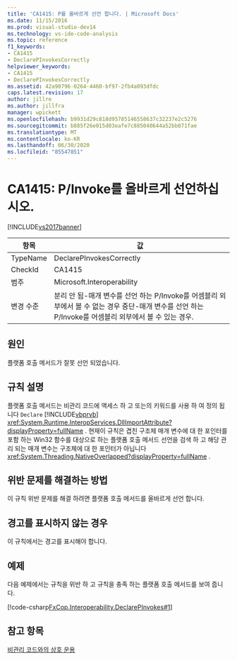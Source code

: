 ```yaml
---
title: 'CA1415: P를 올바르게 선언 합니다. | Microsoft Docs'
ms.date: 11/15/2016
ms.prod: visual-studio-dev14
ms.technology: vs-ide-code-analysis
ms.topic: reference
f1_keywords:
- CA1415
- DeclarePInvokesCorrectly
helpviewer_keywords:
- CA1415
- DeclarePInvokesCorrectly
ms.assetid: 42a90796-0264-4460-bf97-2fb4a093dfdc
caps.latest.revision: 17
author: jillre
ms.author: jillfra
manager: wpickett
ms.openlocfilehash: b9931d29c818d95785146558637c32237e2c5276
ms.sourcegitcommit: b885f26e015d03eafe7c885040644a52bb071fae
ms.translationtype: MT
ms.contentlocale: ko-KR
ms.lasthandoff: 06/30/2020
ms.locfileid: "85547851"
---
```

# <a name="ca1415-declare-pinvokes-correctly"></a>CA1415: P/Invoke를 올바르게 선언하십시오.
[!INCLUDE[vs2017banner](../includes/vs2017banner.md)]

|항목|값|
|-|-|
|TypeName|DeclarePInvokesCorrectly|
|CheckId|CA1415|
|범주|Microsoft.Interoperability|
|변경 수준|분리 안 됨-매개 변수를 선언 하는 P/Invoke를 어셈블리 외부에서 볼 수 없는 경우 중단-매개 변수를 선언 하는 P/Invoke를 어셈블리 외부에서 볼 수 있는 경우.|

## <a name="cause"></a>원인
 플랫폼 호출 메서드가 잘못 선언 되었습니다.

## <a name="rule-description"></a>규칙 설명
 플랫폼 호출 메서드는 비관리 코드에 액세스 하 고 또는의 키워드를 사용 하 여 정의 됩니다 `Declare` [!INCLUDE[vbprvb](../includes/vbprvb-md.md)] <xref:System.Runtime.InteropServices.DllImportAttribute?displayProperty=fullName> . 현재이 규칙은 겹친 구조체 매개 변수에 대 한 포인터를 포함 하는 Win32 함수를 대상으로 하는 플랫폼 호출 메서드 선언을 검색 하 고 해당 관리 되는 매개 변수는 구조체에 대 한 포인터가 아닙니다 <xref:System.Threading.NativeOverlapped?displayProperty=fullName> .

## <a name="how-to-fix-violations"></a>위반 문제를 해결하는 방법
 이 규칙 위반 문제를 해결 하려면 플랫폼 호출 메서드를 올바르게 선언 합니다.

## <a name="when-to-suppress-warnings"></a>경고를 표시하지 않는 경우
 이 규칙에서는 경고를 표시해야 합니다.

## <a name="example"></a>예제
 다음 예제에서는 규칙을 위반 하 고 규칙을 충족 하는 플랫폼 호출 메서드를 보여 줍니다.

 [!code-csharp[FxCop.Interoperability.DeclarePInvokes#1](../snippets/csharp/VS_Snippets_CodeAnalysis/FxCop.Interoperability.DeclarePInvokes/cs/FxCop.Interoperability.DeclarePInvokes.cs#1)]

## <a name="see-also"></a>참고 항목
 [비관리 코드와의 상호 운용](https://msdn.microsoft.com/library/ccb68ce7-b0e9-4ffb-839d-03b1cd2c1258)
